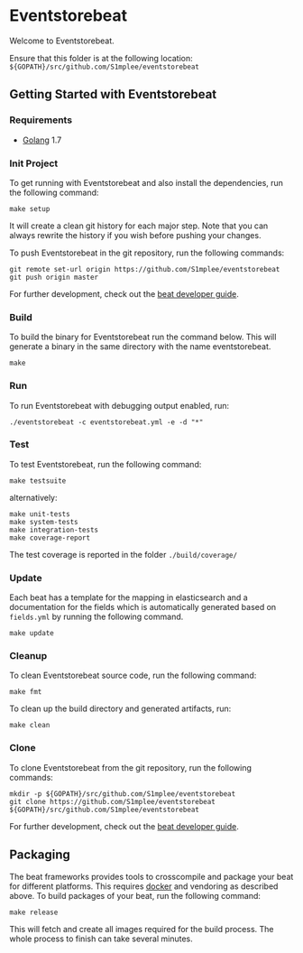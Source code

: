 # Eventstorebeat

Welcome to Eventstorebeat.

Ensure that this folder is at the following location:
`${GOPATH}/src/github.com/S1mplee/eventstorebeat`

## Getting Started with Eventstorebeat

### Requirements

* [Golang](https://golang.org/dl/) 1.7

### Init Project
To get running with Eventstorebeat and also install the
dependencies, run the following command:

```
make setup
```

It will create a clean git history for each major step. Note that you can always rewrite the history if you wish before pushing your changes.

To push Eventstorebeat in the git repository, run the following commands:

```
git remote set-url origin https://github.com/S1mplee/eventstorebeat
git push origin master
```

For further development, check out the [beat developer guide](https://www.elastic.co/guide/en/beats/libbeat/current/new-beat.html).

### Build

To build the binary for Eventstorebeat run the command below. This will generate a binary
in the same directory with the name eventstorebeat.

```
make
```


### Run

To run Eventstorebeat with debugging output enabled, run:

```
./eventstorebeat -c eventstorebeat.yml -e -d "*"
```


### Test

To test Eventstorebeat, run the following command:

```
make testsuite
```

alternatively:
```
make unit-tests
make system-tests
make integration-tests
make coverage-report
```

The test coverage is reported in the folder `./build/coverage/`

### Update

Each beat has a template for the mapping in elasticsearch and a documentation for the fields
which is automatically generated based on `fields.yml` by running the following command.

```
make update
```


### Cleanup

To clean  Eventstorebeat source code, run the following command:

```
make fmt
```

To clean up the build directory and generated artifacts, run:

```
make clean
```


### Clone

To clone Eventstorebeat from the git repository, run the following commands:

```
mkdir -p ${GOPATH}/src/github.com/S1mplee/eventstorebeat
git clone https://github.com/S1mplee/eventstorebeat ${GOPATH}/src/github.com/S1mplee/eventstorebeat
```


For further development, check out the [beat developer guide](https://www.elastic.co/guide/en/beats/libbeat/current/new-beat.html).


## Packaging

The beat frameworks provides tools to crosscompile and package your beat for different platforms. This requires [docker](https://www.docker.com/) and vendoring as described above. To build packages of your beat, run the following command:

```
make release
```

This will fetch and create all images required for the build process. The whole process to finish can take several minutes.
